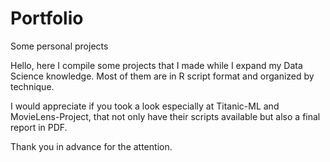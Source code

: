 # Portfolio
Some personal projects

Hello, here I compile some projects that I made while I expand my Data Science knowledge.
Most of them are in R script format and organized by technique.

I would appreciate if you took a look especially at Titanic-ML and MovieLens-Project, that not only have their scripts available but also a final report in PDF.

Thank you in advance for the attention.
